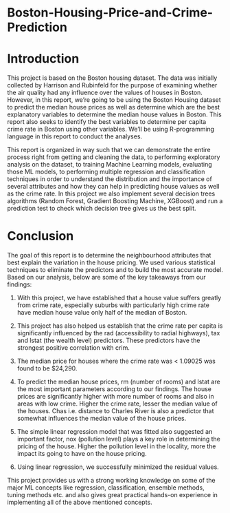 # Boston-Housing-Price-and-Crime-Prediction

# Introduction

This project is based on the Boston housing dataset. The data was initially collected by Harrison and Rubinfeld for the purpose of examining whether the air quality had any influence over the values of houses in Boston. 
However, in this report, we’re going to be using the Boston Housing dataset to predict the median house prices as well as determine which are the best explanatory variables to determine the median house values in Boston. This report also seeks to identify the best variables to determine per capita crime rate in Boston using other variables. We’ll be using R-programming language in this report to conduct the analyses.

This report is organized in way such that we can demonstrate the entire process right from getting and cleaning the data, to performing exploratory analysis on the dataset, to training Machine Learning models, evaluating those ML models, to performing multiple regression and classification techniques in order to understand the distribution and the importance of several attributes and how they can help in predicting house values as well as the crime rate. In this project we also implement several decision trees algorithms (Random Forest, Gradient Boosting Machine, XGBoost) and run a prediction test to check which decision tree gives us the best split.

# Conclusion

The goal of this report is to determine the neighbourhood attributes that best explain the variation in the house pricing. We used various statistical techniques to eliminate the predictors and to build the most accurate model. Based on our analysis, below are some of the key takeaways from our findings:

1. With this project, we have established that a house value suffers greatly from crime rate, especially suburbs with particularly high crime rate have median house value only half of the median of Boston.

2. This project has also helped us establish that the crime rate per capita is significantly influenced by the rad (accessibility to radial highways), tax and lstat (the wealth level) predictors. These predictors have the strongest positive correlation with crim.

3. The median price for houses where the crime rate was < 1.09025 was found to be $24,290.

4. To predict the median house prices, rm (number of rooms) and lstat are the most important parameters according to our findings. The house prices are significantly higher with more number of rooms and also in areas with low crime. Higher the crime rate, lesser the median value of the houses. Chas i.e. distance to Charles River is also a predictor that somewhat influences the median value of the house prices.

5. The simple linear regression model that was fitted also suggested an important factor, nox (pollution level) plays a key role in determining the pricing of the house. Higher the pollution level in the locality, more the impact its going to have on the house pricing.

6. Using linear regression, we successfully minimized the residual values.

This project provides us with a strong working knowledge on some of the major ML concepts like regression, classification, ensemble methods, tuning methods etc. and also gives great practical hands-on experience in implementing all of the above mentioned concepts.
